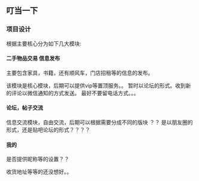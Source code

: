 ## 叮当一下

### 项目设计

根据主要核心分为如下几大模块:

#### 二手物品交易 信息发布

主要包含家具，书籍，还有顺风车，门店招租等的信息的发布。

该模块是核心模块，后期可以提供vip等置顶服务。。 暂时以论坛的形式。收到新的评论以微信通知的方式发送。 最好不要留电话方式。。。

#### 论坛，帖子交流

信息交流模块，自由交流，后期可以根据需要分成不同的版块 ？？ 是以朋友圈的形式，还是贴吧论坛的形式？？？？

#### 我的

是否提供昵称等的设置？？

收货地址等等的还没想好。。




